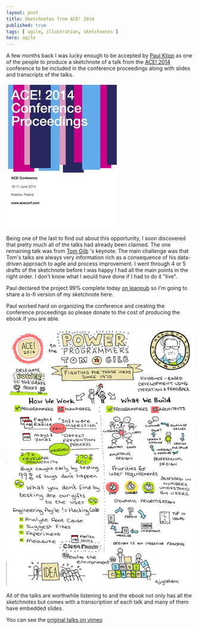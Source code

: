 ```yaml
---
layout: post
title: Sketchnotes from ACE! 2014
published: true
tags: [ agile, illustration, sketchnotes ]
hero: agile
---
```


A few months back I was lucky enough to be accepted by [Paul Klipp](https://twitter.com/paulklipp) as one 
of the people to produce a sketchnote of a talk from the [ACE! 2014](http://aceconf.com) 
conference to be included in the conference proceedings along with slides and 
transcripts of the talks.

![ACE 2014](/img/posts/sketchnotes-from-ace-2014/ace-2014-large.jpg)

Being one of the last to find out about this opportunity, I soon discovered that 
pretty much all of the talks had already been claimed. The one remaining talk 
was from [Tom Gilb](http://www.gilb.com) 's keynote. The main challenge was 
that Tom's talks are always very information rich as a consequence of his 
data-driven approach to agile and process improvement. I went through 4 or 
5 drafts of the sketchnote before I was happy I had all the main points in 
the right order. I don't know what I would have done if I had to do it "live".

Paul declared the project 99% complete today [on leanpub](https://leanpub.com/ACE2014) 
so I'm going to share a lo-fi version of my sketchnote here. 

Paul worked hard on organizing the conference and creating the conference 
proceedings so please donate to the cost of producing the ebook if you are able.

<img src="/img/posts/sketchnotes-from-ace-2014/gilb.png" class="img-responsive" alt="ACE 2014 - Tom Gilb" /> 

All of the talks are worthwhile listening to and the ebook not only has 
all the sketchnotes but comes with a transcription of each talk and many 
of them have embedded slides.

You can see the [original talks on vimeo](http://vimeo.com/agilece)


